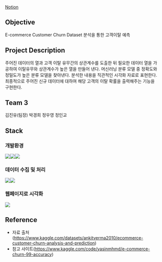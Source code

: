 [Notion](https://www.notion.so/af9b9d42913f4875b7ec9190ec0f1585)

## Objective
E-commerce Customer Churn Dataset 분석을 통한 고객이탈 예측

## Project Description
주어진 데이터의 열과 고객 이탈 유무간의 상관계수를 도출한 뒤 필요한 데이터 열을 가공하여 이탈유무와 상관계수가 높은 열을 만들어 낸다.
머신러닝 분류 모델 중 정확도와 정밀도가 높은 분류 모델을 찾아낸다. 분석한 내용을 직관적인 시각화 자료로 표현한다.
최종적으로 주어진 신규 데이터에 대하여 해당 고객의 이탈 확률을 출력해주는 기능을 구현한다.

## Team 3
김진유(팀장) 박경희 정우영 정인교

## Stack
### 개발환경
<img src="https://img.shields.io/badge/visualstudiocode-007ACC?style=for-the-badge&logo=visualstudiocode&logoColor=white"><img src="https://img.shields.io/badge/github-181717?style=for-the-badge&logo=github&logoColor=white"/><img src="https://img.shields.io/badge/git-F05032?style=for-the-badge&logo=git&logoColor=white">

### 데이터 수집 및 처리
<img src="https://img.shields.io/badge/python-3776AB?style=for-the-badge&logo=python&logoColor=white"/><img src="https://img.shields.io/badge/pandas-150458?style=for-the-badge&logo=pandas&logoColor=white">

### 웹페이지로 시각화
<img src="https://img.shields.io/badge/Streamlit-43B02A?style=for-the-badge&logo=Selenium&logoColor=white">

## Reference
- 자료 출처(https://www.kaggle.com/datasets/ankitverma2010/ecommerce-customer-churn-analysis-and-prediction)
- 참고 사이트(https://www.kaggle.com/code/yasinmhmd/e-commerce-churn-99-accuracy)
  
